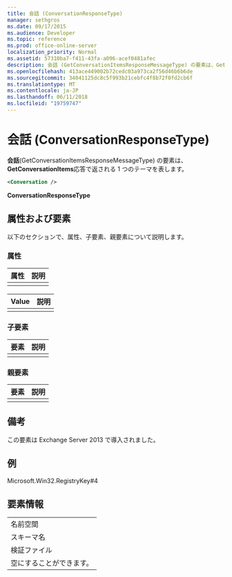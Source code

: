 ```yaml
---
title: 会話 (ConversationResponseType)
manager: sethgros
ms.date: 09/17/2015
ms.audience: Developer
ms.topic: reference
ms.prod: office-online-server
localization_priority: Normal
ms.assetid: 57310ba7-f411-43fa-a096-acef0481afec
description: 会話 (GetConversationItemsResponseMessageType) の要素は、GetConversationItems 応答で返される 1 つのテーマを表します。
ms.openlocfilehash: 413ace449002b72cedc03a973ca2f56d46b6b6de
ms.sourcegitcommit: 34041125dc8c5f993b21cebfc4f8b72f0fd2cb6f
ms.translationtype: MT
ms.contentlocale: ja-JP
ms.lasthandoff: 06/11/2018
ms.locfileid: "19759747"
---
```

# <a name="conversation-conversationresponsetype"></a>会話 (ConversationResponseType)

**会話**(GetConversationItemsResponseMessageType) の要素は、 **GetConversationItems**応答で返される 1 つのテーマを表します。 
  
```XML
<Conversation />
```

 **ConversationResponseType**
## <a name="attributes-and-elements"></a>属性および要素

以下のセクションで、属性、子要素、親要素について説明します。
  
### <a name="attributes"></a>属性

|**属性**|**説明**|
|:-----|:-----|
|||
   
#### 

|**Value**|**説明**|
|:-----|:-----|
|||
   
### <a name="child-elements"></a>子要素

|**要素**|**説明**|
|:-----|:-----|
|||
   
### <a name="parent-elements"></a>親要素

|**要素**|**説明**|
|:-----|:-----|
|||
   
## <a name="remarks"></a>備考

この要素は Exchange Server 2013 で導入されました。
  
## <a name="example"></a>例

Microsoft.Win32.RegistryKey#4
  
## <a name="element-information"></a>要素情報

||
|:-----|
|名前空間  <br/> |
|スキーマ名  <br/> |
|検証ファイル  <br/> |
|空にすることができます。  <br/> |
   

